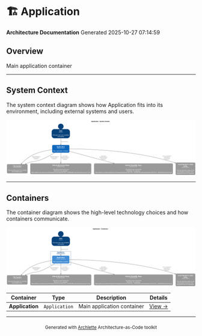 # 🏗️ Application

**Architecture Documentation**
Generated 2025-10-27 07:14:59

## Overview

Main application container

---

## System Context

The system context diagram shows how Application fits into its environment, including external systems and users.

![System Context Diagram](./diagrams/structurizr-SystemContext.png)

---

## Containers

The container diagram shows the high-level technology choices and how containers communicate.

![Container Diagram](./diagrams/structurizr-Containers.png)

<table>
<thead>
<tr>
<th>Container</th>
<th>Type</th>
<th>Description</th>
<th>Details</th>
</tr>
</thead>
<tbody>
<tr>
<td><strong>Application</strong></td>
<td><code>Application</code></td>
<td>Main application container</td>
<td><a href="./default-container.md">View →</a></td>
</tr>
</tbody>
</table>


---

<div align="center">
<sub>Generated with <a href="https://github.com/architectlabs/archlette">Archlette</a> Architecture-as-Code toolkit</sub>
</div>
